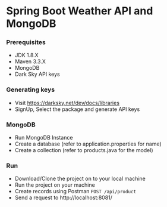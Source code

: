 # Spring Boot Weather API and MongoDB

### Prerequisites
  * JDK 1.8.X
  * Maven 3.3.X
  * MongoDB
  * Dark Sky API keys
### Generating keys
  * Visit https://darksky.net/dev/docs/libraries
  * SignUp, Select the package and generate API keys
### MongoDB
  * Run MongoDB Instance
  * Create a database (refer to application.properties for name)
  * Create a collection (refer to products.java for the model)
 
### Run 
  * Download/Clone the project on to your local machine
  * Run the project on your machine
  * Create records using Postman 
      ```POST /api/product```
  * Send a request to http://localhost:8081/
